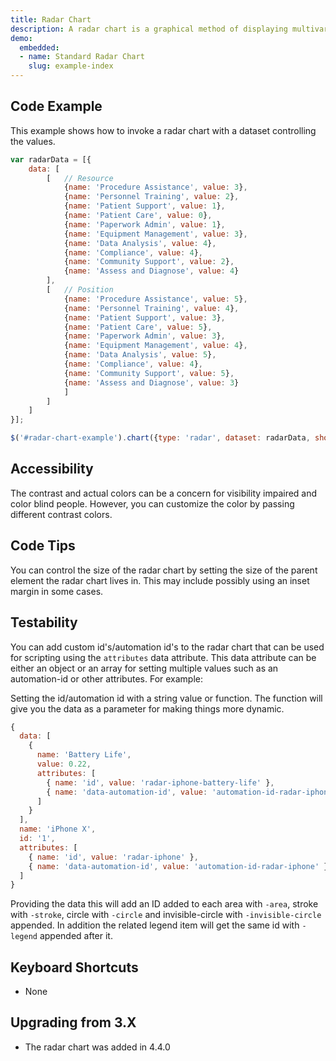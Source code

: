```yaml
---
title: Radar Chart
description: A radar chart is a graphical method of displaying multivariate data in the form of a two-dimensional chart of three or more quantitative variables represented on axes starting from the same point.
demo:
  embedded:
  - name: Standard Radar Chart
    slug: example-index
---
```


## Code Example

This example shows how to invoke a radar chart with a dataset controlling the values.

```javascript
var radarData = [{
    data: [
        [   // Resource
            {name: 'Procedure Assistance', value: 3},
            {name: 'Personnel Training', value: 2},
            {name: 'Patient Support', value: 1},
            {name: 'Patient Care', value: 0},
            {name: 'Paperwork Admin', value: 1},
            {name: 'Equipment Management', value: 3},
            {name: 'Data Analysis', value: 4},
            {name: 'Compliance', value: 4},
            {name: 'Community Support', value: 2},
            {name: 'Assess and Diagnose', value: 4}
        ],
        [   // Position
            {name: 'Procedure Assistance', value: 5},
            {name: 'Personnel Training', value: 4},
            {name: 'Patient Support', value: 3},
            {name: 'Patient Care', value: 5},
            {name: 'Paperwork Admin', value: 3},
            {name: 'Equipment Management', value: 4},
            {name: 'Data Analysis', value: 5},
            {name: 'Compliance', value: 4},
            {name: 'Community Support', value: 5},
            {name: 'Assess and Diagnose', value: 3}
            ]
        ]
    ]
}];

$('#radar-chart-example').chart({type: 'radar', dataset: radarData, showAxisLabels: false});
```

## Accessibility

The contrast and actual colors can be a concern for visibility impaired and color blind people. However, you can customize the color by passing different contrast colors.

## Code Tips

You can control the size of the radar chart by setting the size of the parent element the radar chart lives in.
This may include possibly using an inset margin in some cases.

## Testability

You can add custom id's/automation id's to the radar chart that can be used for scripting using the `attributes` data attribute. This data attribute can be either an object or an array for setting multiple values such as an automation-id or other attributes. For example:

Setting the id/automation id with a string value or function. The function will give you the data as a parameter for making things more dynamic.

```js
{
  data: [
    {
      name: 'Battery Life',
      value: 0.22,
      attributes: [
        { name: 'id', value: 'radar-iphone-battery-life' },
        { name: 'data-automation-id', value: 'automation-id-radar-iphone-battery-life' }
      ]
    }
  ],
  name: 'iPhone X',
  id: '1',
  attributes: [
    { name: 'id', value: 'radar-iphone' },
    { name: 'data-automation-id', value: 'automation-id-radar-iphone' }
  ]
}
```

Providing the data this will add an ID added to each area with `-area`, stroke with `-stroke`, circle with `-circle` and invisible-circle with `-invisible-circle` appended. In addition the related legend item will get the same id with `-legend` appended after it.

## Keyboard Shortcuts

- None

## Upgrading from 3.X

- The radar chart was added in 4.4.0
